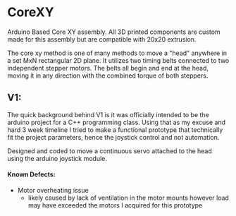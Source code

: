 # CoreXY

Arduino Based Core XY assembly. All 3D printed components are custom made for this assembly but are compatible with 20x20 extrusion.

The core xy method is one of many methods to move a "head" anywhere in a set MxN rectangular 2D plane. It utilizes two timing belts connected to two independent stepper motors. The belts all begin and end at the head, moving it in any direction with the combined torque of both steppers. 

 

## V1:

The quick background behind V1 is it was officially intended to be the arduino project for a C++ programming class. Using that as my excuse and hard 3 week timeline I tried to make a functional prototype that technically fit the project parameters, hence the joystick control and not automation.

Designed and coded to move a continuous servo attached to the head using the arduino joystick module. 

#### Known Defects:
- Motor overheating issue
  - likely caused by lack of ventilation in the motor mounts however load may have exceeded the motors I acquired for this prototype

